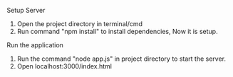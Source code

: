 Setup Server
  1. Open the project directory in terminal/cmd
  2. Run command "npm install" to install dependencies, Now it is setup.

Run the application
  1. Run the command "node app.js" in project directory to start the server.
  2. Open localhost:3000/index.html
